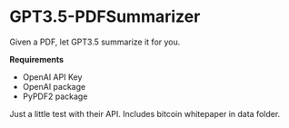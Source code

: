 # GPT3.5-PDFSummarizer
Given a PDF, let GPT3.5 summarize it for you.

**Requirements**
- OpenAI API Key
- OpenAI package
- PyPDF2 package


Just a little test with their API. Includes bitcoin whitepaper in data folder.
